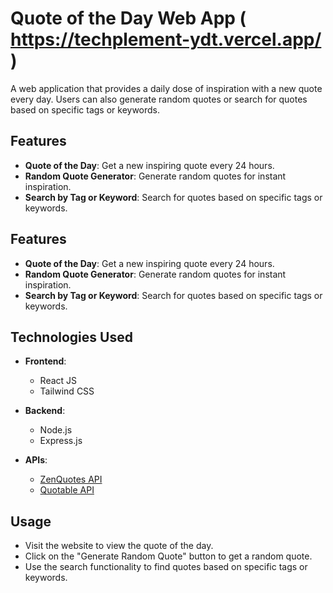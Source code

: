 # Quote of the Day Web App ( https://techplement-ydt.vercel.app/ )

A web application that provides a daily dose of inspiration with a new quote every day. Users can also generate random quotes or search for quotes based on specific tags or keywords.

## Features

- **Quote of the Day**: Get a new inspiring quote every 24 hours.
- **Random Quote Generator**: Generate random quotes for instant inspiration.
- **Search by Tag or Keyword**: Search for quotes based on specific tags or keywords.


## Features

- **Quote of the Day**: Get a new inspiring quote every 24 hours.
- **Random Quote Generator**: Generate random quotes for instant inspiration.
- **Search by Tag or Keyword**: Search for quotes based on specific tags or keywords.


## Technologies Used

- **Frontend**:
  - React JS
  - Tailwind CSS
  
- **Backend**:
  - Node.js
  - Express.js

- **APIs**:
  - [ZenQuotes API](https://zenquotes.io/)
  - [Quotable API](https://github.com/lukePeavey/quotable)


## Usage

- Visit the website to view the quote of the day.
- Click on the "Generate Random Quote" button to get a random quote.
- Use the search functionality to find quotes based on specific tags or keywords.
